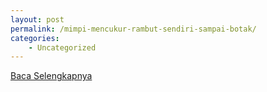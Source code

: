 ```yaml
---
layout: post
permalink: /mimpi-mencukur-rambut-sendiri-sampai-botak/
categories:
    - Uncategorized
---
```


[Baca Selengkapnya](/02)